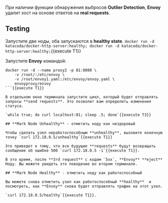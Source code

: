 При наличии функции обнаружения выбросов **Outlier Detection**, **Envoy** удалит хост на основе ответов на **real requests**.

## Testing

Запустите две ноды, оба запускаются в **healthy state**.
`docker run -d katacoda/docker-http-server:healthy; docker run -d katacoda/docker-http-server:healthy;`{{execute T1}}

Запустите **Envoy** командой:

```
docker run -d --name proxy2 -p 81:8080 \
    -v /root/:/etc/envoy \
    -v /root/envoy1.yaml:/etc/envoy/envoy.yaml \
    envoyproxy/envoy
```{{execute T1}}

В отдельном окне терминала запустите цикл, который будет отправлять запросы **send requests**. Это позволит вам определить изменения статуса.

`while true; do curl localhost:81; sleep .5; done`{{execute T3}}

## **Mark Node Unhealthy** - отметить ноду как нездоровый

Чтобы сделать узел неработоспособным **unhealthy**, вызовите конечную точку `curl 172.18.0.5/unhealthy`{{execute T1}}

Это приведет к тому, что все будущие **requests** будут возвращать сообщение об ошибке 500 `curl 172.18.0.5 -i`{{execute T1}}.

В это время, после **3rd request** с кодом `5xx`, **Envoy** **eject** Ноду. Вы можете увидеть это поведение во втором терминале.

## **Mark Node Healthy** - отметить ноду как работоспособный

Вы можете снова отметить узел как работоспособный **healthy**  и посмотреть, как **Envoy** снова будет отправлять трафик на этот узел.  

`curl 172.18.0.5/healthy`{{execute T1}}.

